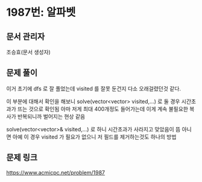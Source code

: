 # 1987번: 알파벳
## 문서 관리자
조승효(문서 생성자)
## 문제 풀이
이거 초기에 dfs 로 잘 풀었는데 visited 를 잘못 둔건지 다소 오래걸렸던것 같다.

이 부분에 대해서 확인을 해보니 solve(vector<vector<bool>> visited,...) 로 둘 경우 시간초과가 뜨는 것으로 확인됨 아마 저게 최대 400개정도 들어가는데 이게 계속 불필요한 복사가 반복되니까 벌어지는 현상 같음

solve(vector<vector<bool>>& visited,...)  로 하니 시간초과가 사라지고 맞았음이 뜸 아니면 아예 이 경우 visited 가 필요가 없으니 저 필드를 제거하는것도 하나의 방법
## 문제 링크
https://www.acmicpc.net/problem/1987
